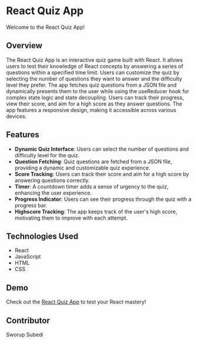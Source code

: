 # React Quiz App

Welcome to the React Quiz App!

## Overview

The React Quiz App is an interactive quiz game built with React. It allows users to test their knowledge of React concepts by answering a series of questions within a specified time limit. Users can customize the quiz by selecting the number of questions they want to answer and the difficulty level they prefer. The app fetches quiz questions from a JSON file and dynamically presents them to the user while using the useReducer hook for complex state logic and state decoupling. Users can track their progress, view their score, and aim for a high score as they answer questions. The app features a responsive design, making it accessible across various devices.

## Features

- **Dynamic Quiz Interface**: Users can select the number of questions and difficulty level for the quiz.
- **Question Fetching**: Quiz questions are fetched from a JSON file, providing a dynamic and customizable quiz experience.
- **Score Tracking**: Users can track their score and aim for a high score by answering questions correctly.
- **Timer**: A countdown timer adds a sense of urgency to the quiz, enhancing the user experience.
- **Progress Indicator**: Users can see their progress through the quiz with a progress bar.
- **Highscore Tracking**: The app keeps track of the user's high score, motivating them to improve with each attempt.

## Technologies Used

- React
- JavaScript
- HTML
- CSS

## Demo

Check out the [React Quiz App](https://sworupsubedi.github.io/react-quiz/) to test your React mastery!

## Contributor

Sworup Subedi
